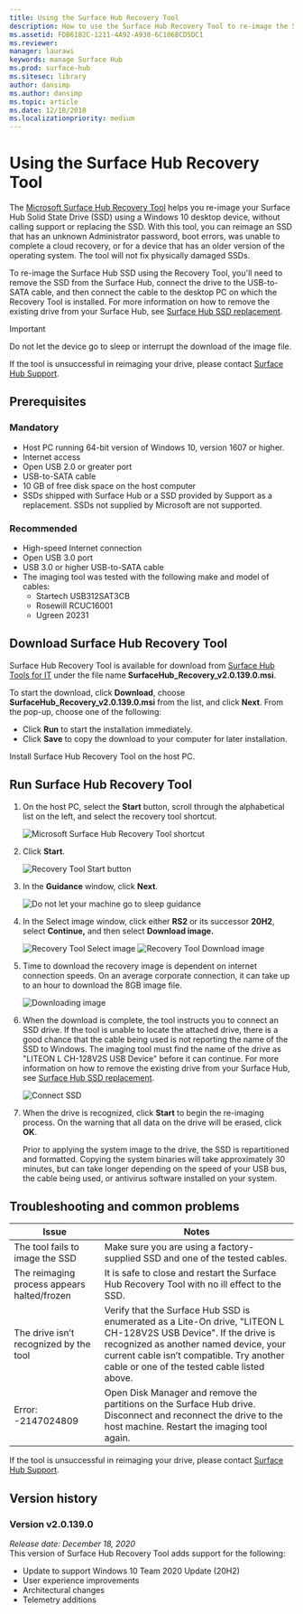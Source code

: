 ```yaml
---
title: Using the Surface Hub Recovery Tool
description: How to use the Surface Hub Recovery Tool to re-image the SSD.
ms.assetid: FDB6182C-1211-4A92-A930-6C106BCD5DC1
ms.reviewer: 
manager: laurawi
keywords: manage Surface Hub
ms.prod: surface-hub
ms.sitesec: library
author: dansimp
ms.author: dansimp
ms.topic: article
ms.date: 12/18/2018
ms.localizationpriority: medium
---
```


# Using the Surface Hub Recovery Tool

The [Microsoft Surface Hub Recovery Tool](https://www.microsoft.com/download/details.aspx?id=52210) helps you re-image your Surface Hub Solid State Drive (SSD) using a Windows 10 desktop device, without calling support or replacing the SSD. With this tool, you can reimage an SSD that has an unknown Administrator password, boot errors, was unable to complete a cloud recovery, or for a device that has an older version of the operating system. The tool will not fix physically damaged SSDs.

To re-image the Surface Hub SSD using the Recovery Tool, you'll need to remove the SSD from the Surface Hub, connect the drive to the USB-to-SATA cable, and then connect the cable to the desktop PC on which the Recovery Tool is installed. For more information on how to remove the existing drive from your Surface Hub, see [Surface Hub SSD replacement](surface-hub-ssd-replacement.md).

> [!IMPORTANT]
> Do not let the device go to sleep or interrupt the download of the image file.

If the tool is unsuccessful in reimaging your drive, please contact [Surface Hub Support](https://support.microsoft.com/help/4037644/surface-contact-surface-warranty-and-software-support).

## Prerequisites

### Mandatory

- Host PC running 64-bit version of Windows 10, version 1607 or higher.
- Internet access
- Open USB 2.0 or greater port
- USB-to-SATA cable
- 10 GB of free disk space on the host computer
- SSDs shipped with Surface Hub or a SSD provided by Support as a replacement. SSDs not supplied by Microsoft are not supported.

### Recommended

- High-speed Internet connection
- Open USB 3.0 port
- USB 3.0 or higher USB-to-SATA cable
- The imaging tool was tested with the following make and model of cables:
    - Startech USB312SAT3CB
    - Rosewill RCUC16001
    - Ugreen 20231

## Download Surface Hub Recovery Tool

Surface Hub Recovery Tool is available for download from [Surface Hub Tools for IT](https://www.microsoft.com/download/details.aspx?id=52210)  under the file name **SurfaceHub_Recovery_v2.0.139.0.msi**.

To start the download, click **Download**, choose **SurfaceHub_Recovery_v2.0.139.0.msi** from the list, and click **Next**. From the pop-up, choose one of the following:

- Click **Run** to start the installation immediately.
- Click **Save** to copy the download to your computer for later installation.

Install Surface Hub Recovery Tool on the host PC.

## Run Surface Hub Recovery Tool

1. On the host PC, select the **Start** button, scroll through the alphabetical list on the left, and select the recovery tool shortcut.

    ![Microsoft Surface Hub Recovery Tool shortcut](images/shrt-shortcut.png)

2. Click **Start**.

    ![Recovery Tool Start button](images/shrt-start.png)


3. In the **Guidance** window, click **Next**.

    ![Do not let your machine go to sleep guidance](images/shrt-guidance.png)

4. In the Select image window, click either **RS2** or its successor **20H2**, select **Continue,** and then select **Download image.**

     ![Recovery Tool Select image](images/shrt-select-image.png)
    ![Recovery Tool Download image](images/shrt-download-image.png)

5. Time to download the recovery image is dependent on internet connection speeds. On an average corporate connection, it can take up to an hour to download the 8GB image file.

    ![Downloading image](images/shrt-download.png)



5. When the download is complete, the tool instructs you to connect an SSD drive. If the tool is unable to locate the attached drive, there is a good chance that the cable being used is not reporting the name of the SSD to Windows.  The imaging tool must find the name of the drive as "LITEON L CH-128V2S USB Device" before it can continue.  For more information on how to remove the existing drive from your Surface Hub, see [Surface Hub SSD replacement](surface-hub-ssd-replacement.md).

    ![Connect SSD](images/shrt-drive.png)

6. When the drive is recognized, click **Start** to begin the re-imaging process. On the warning that all data on the drive will be erased, click **OK**.



    Prior to applying the system image to the drive, the SSD is repartitioned and formatted. Copying the system binaries will take approximately 30 minutes, but can take longer depending on the speed of your USB bus, the cable being used, or antivirus software installed on your system.



## Troubleshooting and common problems

Issue | Notes
--- | ---
The tool fails to image the SSD | Make sure you are using a factory-supplied SSD and one of the tested cables.
The reimaging process appears halted/frozen | It is safe to close and restart the Surface Hub Recovery Tool with no ill effect to the SSD.
The drive isn’t recognized by the tool | Verify that the Surface Hub SSD is enumerated as a Lite-On drive, "LITEON L CH-128V2S USB Device".  If the drive is recognized as another named device, your current cable isn’t compatible. Try another cable or one of the tested cable listed above.
Error: -2147024809 | Open Disk Manager and remove the partitions on the Surface Hub drive.  Disconnect and reconnect the drive to the host machine. Restart the imaging tool again.

If the tool is unsuccessful in reimaging your drive, please contact [Surface Hub Support](https://support.microsoft.com/help/4037644/surface-contact-surface-warranty-and-software-support).

## Version history

### Version v2.0.139.0

*Release date: December 18, 2020*<br>
This version of Surface Hub Recovery Tool adds support for the following:
- Update to support Windows 10 Team 2020 Update (20H2)
- User experience improvements
- Architectural changes
- Telemetry additions

